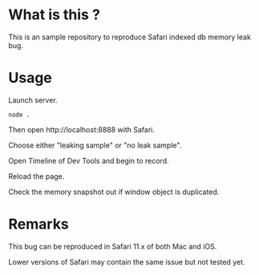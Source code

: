 # What is this ?

This is an sample repository to reproduce Safari indexed db memory leak bug.

# Usage

Launch server.

```
node .
```

Then open http://localhost:8888 with Safari.

Choose either "leaking sample" or "no leak sample".

Open Timeline of Dev Tools and begin to record.

Reload the page.

Check the memory snapshot out if window object is duplicated.

# Remarks

This bug can be reproduced in Safari 11.x of both Mac and iOS.

Lower versions of Safari may contain the same issue but not tested yet.
